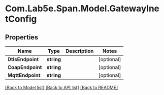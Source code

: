 # Com.Lab5e.Span.Model.GatewayInetConfig

## Properties

Name | Type | Description | Notes
------------ | ------------- | ------------- | -------------
**DtlsEndpoint** | **string** |  | [optional] 
**CoapEndpoint** | **string** |  | [optional] 
**MqttEndpoint** | **string** |  | [optional] 

[[Back to Model list]](../README.md#documentation-for-models) [[Back to API list]](../README.md#documentation-for-api-endpoints) [[Back to README]](../README.md)

